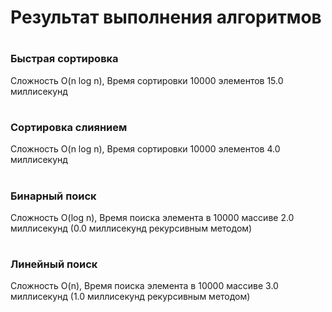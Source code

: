 # Результат выполнения алгоритмов

#
### Быстрая сортировка
Сложность O(n log n), Время сортировки 10000 элементов 15.0 миллисекунд
#

### Сортировка слиянием
Сложность O(n log n), Время сортировки 10000 элементов 4.0 миллисекунд

#
### Бинарный поиск
Сложность O(log n), Время поиска элемента в 10000 массиве 2.0 миллисекунд (0.0 миллисекунд рекурсивным методом)

#
### Линейный поиск
Cложность O(n), Время поиска элемента в 10000 массиве 3.0 миллисекунд (1.0 миллисекунд рекурсивным методом)